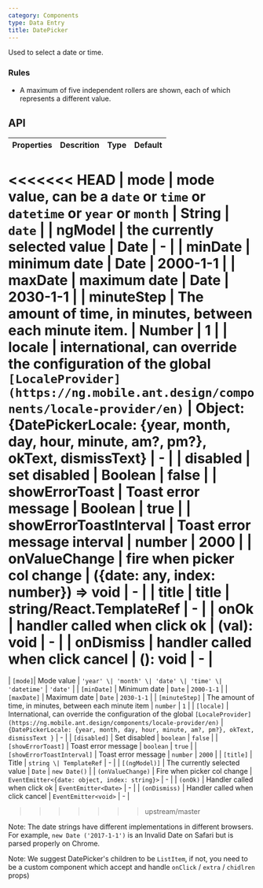 ```yaml
---
category: Components
type: Data Entry
title: DatePicker
---
```


Used to select a date or time.

### Rules
- A maximum of five independent rollers are shown, each of which represents a different value.


## API

Properties | Descrition | Type | Default
-----------|------------|------|--------
<<<<<<< HEAD
| mode  | mode value, can be a `date` or `time` or `datetime` or `year` or `month` | String | `date` |
| ngModel | the currently selected value | Date | - |
| minDate   | minimum date | Date  |  2000-1-1  |
| maxDate   | maximum date | Date  |  2030-1-1  |
| minuteStep |   The amount of time, in minutes, between each minute item.    | Number | 1 |
| locale   | international, can override the configuration of the global `[LocaleProvider](https://ng.mobile.ant.design/components/locale-provider/en)` | Object: {DatePickerLocale: {year, month, day, hour, minute, am?, pm?}, okText, dismissText} |  -  |
| disabled   | set disabled  | Boolean |    false  |
| showErrorToast | Toast error message | Boolean | true |
| showErrorToastInterval | Toast error message interval | number | 2000 |
| onValueChange | fire when picker col change | ({date: any, index: number}) => void | - |
| title  | title | string/React.TemplateRef |  -  |
| onOk  | handler called when click ok | (val): void  |  - |
| onDismiss  | handler called when click cancel | (): void  |  -  |
=======
| `[mode]`| Mode value | `'year' \| 'month' \| 'date' \| 'time' \| 'datetime'` | `'date'` |
| `[minDate]` | Minimum date | `Date` | `2000-1-1` |
| `[maxDate]` | Maximum date | `Date` | `2030-1-1` |
| `[minuteStep]` | The amount of time, in minutes, between each minute item | `number` | `1` |
| `[locale]` | International, can override the configuration of the global `[LocaleProvider](https://ng.mobile.ant.design/components/locale-provider/en)` | `{DatePickerLocale: {year, month, day, hour, minute, am?, pm?}, okText, dismissText }` | - |
| `[disabled]` | Set disabled | `boolean` | `false`  |
| `[showErrorToast]` | Toast error message | `boolean` | `true` |
| `[showErrorToastInterval]` | Toast error message | `number` | `2000` |
| `[title]` | Title | `string \| TemplateRef` | - |
| `[(ngModel)]` | The currently selected value | `Date` | `new Date()` |
| `(onValueChange)` | Fire when picker col change | `EventEmitter<{date: object, index: string}>` | - |
| `(onOk)` | Handler called when click ok | `EventEmitter<Date>` | - |
| `(onDismiss)` | Handler called when click cancel | `EventEmitter<void>` | - |
>>>>>>> upstream/master

Note: The date strings have different implementations in different browsers. For example, `new Date ('2017-1-1')` is an Invalid Date on Safari but is parsed properly on Chrome.

Note: We suggest DatePicker's children to be `ListItem`, if not, you need to be a custom component which accept and handle `onClick` / `extra` / `chidlren` props)
